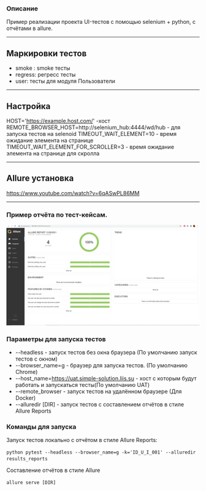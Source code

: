 ### Описание
Пример реализации проекта UI-тестов с помощью selenium + python, с отчётами в allure.

___
## Маркировки тестов
- smoke : smoke тесты 
- regress: регресс тесты 
- user: тесты для модуля Пользователи
___
## Настройка 
HOST='https://example.host.com/' -хост   
REMOTE_BROWSER_HOST=http://selenium_hub:4444/wd/hub - для запуска тестов на selenoid
TIMEOUT_WAIT_ELEMENT=10  - время ожидание элемента на странице
TIMEOUT_WAIT_ELEMENT_FOR_SCROLLER=3  - время ожидание элемента на странице для скролла
___
## Allure установка

https://www.youtube.com/watch?v=6qASwPL86MM    

___

### Пример отчёта по тест-кейсам.

 ![img.png](for_readme/img.png)

### Параметры для запуска тестов  
- --headless - запуск тестов без окна браузера (По умолчанию запуск тестов с окном)
- --browser_name=g - браузер для запуска тестов. (По умолчанию Chrome)
- --host_name=https://uat.simple-solution.liis.su - хост с которым будут работать и запускаться тесты(По умолчанию UAT)
- --remote_browser - запуск тестов на удалённом браузере (Для Docker)
- --alluredir [DIR] - запуск тестов с составлением отчётов в стиле Allure Reports
### Команды для запуска
Запуск тестов локально с отчётом в стиле Allure Reports:

`python pytest --headless --browser_name=g -k='ID_U_I_001' --alluredir results_reports`  

Составление отчётов в стиле Allure

`allure serve [DIR]`


